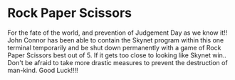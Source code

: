 # Rock Paper Scissors

For the fate of the world, and prevention of Judgement Day as we know it!! John Connor has been able to contain the Skynet program within this one terminal temporarily and be shut down permanently with a game of Rock Paper Scissors best out of 5. If it gets too close to looking like Skynet win.. Don't be afraid to take more drastic measures to prevent the destruction of man-kind. Good Luck!!!!
